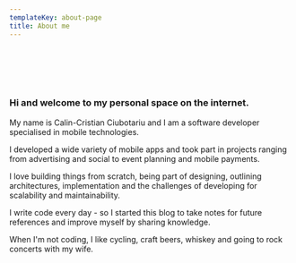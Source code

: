 ```yaml
---
templateKey: about-page
title: About me
---
```

<br />
<br />

<br />
<br />

### Hi and welcome to my personal space on the internet.

My name is Calin-Cristian Ciubotariu and I am a software developer specialised in mobile technologies. 

I developed a wide variety of mobile apps and took part in projects ranging from advertising and social to event planning and mobile payments. 

I love building things from scratch, being part of designing, outlining architectures, implementation and the challenges of developing for scalability and maintainability.

I write code every day - so I started this blog to take notes for future references and improve myself by sharing knowledge.

When I'm not coding, I like cycling, craft beers, whiskey and going to rock concerts with my wife.
